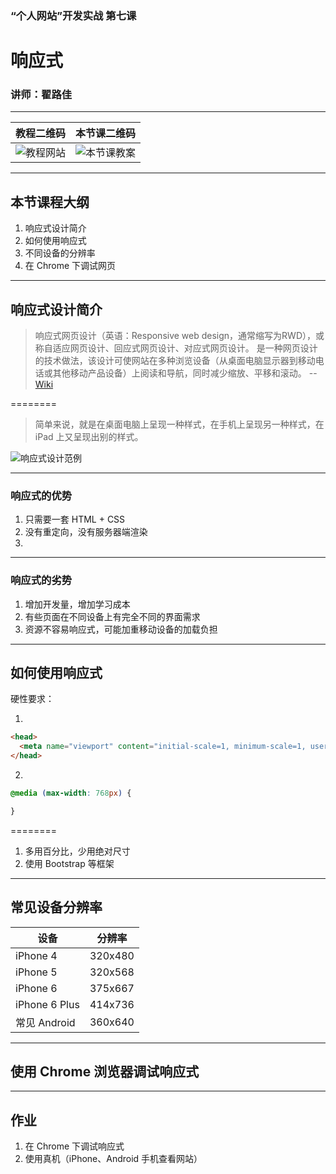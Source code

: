 <!--
title: 第七课：响应式
description: 《“个人网站”开发实战》第七课：响应式。本堂课我们学习使用响应式设计，以便让网页在更多的设备上取得理想的显示效果。
keywords: 响应式,response design
thumbnail: http://blog.meathill.com/wp-content/uploads/2017/02/microMsg.1417253920512-768x432.jpg
-->

### “个人网站”开发实战 第七课
# 响应式

### 讲师：翟路佳

--------

| 教程二维码 | 本节课二维码 |
|----|----|
| ![教程网站](../../img/qrcode/home.png) | ![本节课教案](../../img/qrcode/lesson7.png) |
<!-- .element: class="t-a-c" -->

--------

## 本节课程大纲

1. 响应式设计简介
2. 如何使用响应式
3. 不同设备的分辨率
4. 在 Chrome 下调试网页

--------

## 响应式设计简介

> 响应式网页设计（英语：Responsive web design，通常缩写为RWD），或称自适应网页设计、回应式网页设计、对应式网页设计。 是一种网页设计的技术做法，该设计可使网站在多种浏览设备（从桌面电脑显示器到移动电话或其他移动产品设备）上阅读和导航，同时减少缩放、平移和滚动。
> --[Wiki](https://zh.wikipedia.org/wiki/%E5%93%8D%E5%BA%94%E5%BC%8F%E7%BD%91%E9%A1%B5%E8%AE%BE%E8%AE%A1)

========

> 简单来说，就是在桌面电脑上呈现一种样式，在手机上呈现另一种样式，在 iPad 上又呈现出别的样式。

![响应式设计范例](http://cdn.uehtml.com/201403/1394784374161.jpg)

--------

### 响应式的优势

1. 只需要一套 HTML + CSS
2. 没有重定向，没有服务器端渲染
3.

--------

### 响应式的劣势

1. 增加开发量，增加学习成本
2. 有些页面在不同设备上有完全不同的界面需求
3. 资源不容易响应式，可能加重移动设备的加载负担

--------

## 如何使用响应式

硬性要求：

1.

```html
<head>
  <meta name="viewport" content="initial-scale=1, minimum-scale=1, user-scalable=no">
</head>
```

2.

```css
@media (max-width: 768px) {

}
```

========

1. 多用百分比，少用绝对尺寸
2. 使用 Bootstrap 等框架

--------

## 常见设备分辨率

| 设备 | 分辨率 |
|------|-------|
| iPhone 4 | 320x480 |
| iPhone 5 | 320x568 |
| iPhone 6 | 375x667 |
| iPhone 6 Plus | 414x736 |
| 常见 Android | 360x640 |

--------

## 使用 Chrome 浏览器调试响应式

--------

## 作业

1. 在 Chrome 下调试响应式
2. 使用真机（iPhone、Android 手机查看网站）